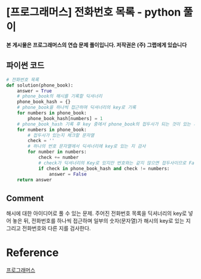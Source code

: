 # [프로그래머스] 전화번호 목록 - python 풀이

**본 게시물은 프로그래머스의 연습 문제 풀이입니다. 저작권은 (주) 그랩에게 있습니다**



## 파이썬 코드

```python
# 전화번호 목록
def solution(phone_book):
    answer = True
    # phone_book의 해시를 기록할 딕셔너리
    phone_book_hash = {}
    # phone_book을 하나씩 접근하며 딕셔너리의 key로 기록
    for numbers in phone_book:
        phone_book_hash[numbers] = 1
    # phone_book_hash 기록 후 key 중에서 phone_book의 접두사가 되는 것이 있는 지 검사
    for numbers in phone_book:
        # 접두사가 있는지 체크할 문자열
        check = ''
        # 하나의 번호 문자열에서 딕셔너리에 key로 있는 지 검사
        for number in numbers:
            check += number
            # check가 딕셔너리의 Key로 있지만 번호와는 같지 않으면 접두사이므로 False
            if check in phone_book_hash and check != numbers:
                answer = False
    return answer
```



## Comment

해시에 대한 아이디어로 풀 수 있는 문제. 주어진 전화번호 목록을 딕셔너리의 key로 넣어 놓은 뒤, 전화번호를 하나씩 접근하며 일부의 숫자(문자열)가 해시의 key로 있는 지 그리고 전화번호와 다른 지를 검사한다.

# Reference

[프로그래머스](https://programmers.co.kr)

